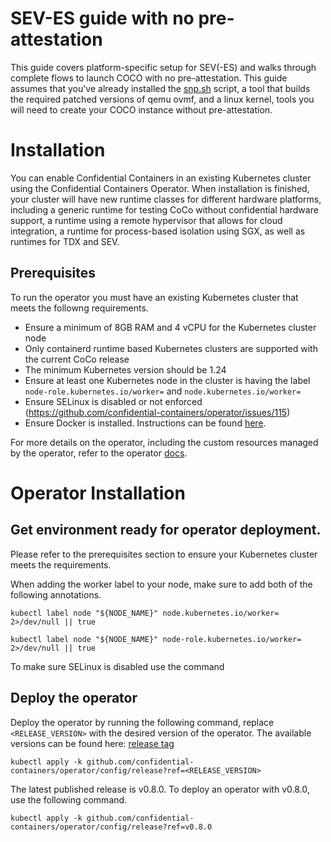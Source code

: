 # SEV-ES guide with no pre-attestation

This guide covers platform-specific setup for SEV(-ES) and walks through
complete flows to launch COCO with no pre-attestation. This guide assumes 
that you've already installed the [snp.sh](https://github.com/amd/sev-utils/tree/main/tools) 
script, a tool that builds the required patched versions of qemu ovmf, and a linux kernel, 
tools you will need to create your COCO instance without pre-attestation.

# Installation

You can enable Confidential Containers in an existing Kubernetes cluster using the Confidential Containers Operator.
When installation is finished, your cluster will have new runtime classes for different hardware platforms,
including a generic runtime for testing CoCo without confidential hardware support, a runtime using a remote hypervisor
that allows for cloud integration, a runtime for process-based isolation using SGX, as well as runtimes for TDX and SEV.

## Prerequisites

To run the operator you must have an existing Kubernetes cluster that meets the followng requirements.

- Ensure a minimum of 8GB RAM and 4 vCPU for the Kubernetes cluster node
- Only containerd runtime based Kubernetes clusters are supported with the current CoCo release
- The minimum Kubernetes version should be 1.24
- Ensure at least one Kubernetes node in the cluster is having the label `node-role.kubernetes.io/worker=` and `node.kubernetes.io/worker=`
- Ensure SELinux is disabled or not enforced (https://github.com/confidential-containers/operator/issues/115)
- Ensure Docker is installed. Instructions can be found [here](https://docs.docker.com/engine/install/ubuntu/).

For more details on the operator, including the custom resources managed by the operator, refer to the operator [docs](https://github.com/confidential-containers/operator).

# Operator Installation

## Get environment ready for operator deployment.

Please refer to the prerequisites section to ensure your Kubernetes cluster meets the requirements. 

When adding the worker label to your node, make sure to add both of the following annotations.

```
kubectl label node "${NODE_NAME}" node.kubernetes.io/worker= 2>/dev/null || true

kubectl label node "${NODE_NAME}" node-role.kubernetes.io/worker= 2>/dev/null || true
```

To make sure SELinux is disabled use the command 

## Deploy the operator
Deploy the operator by running the following command, replace `<RELEASE_VERSION>` with the desired version of the operator. The available versions can be found here: [release tag](https://github.com/confidential-containers/operator/tags)

```
kubectl apply -k github.com/confidential-containers/operator/config/release?ref=<RELEASE_VERSION>
```

The latest published release is v0.8.0. To deploy an operator with v0.8.0, use the following command.

```
kubectl apply -k github.com/confidential-containers/operator/config/release?ref=v0.8.0
```
